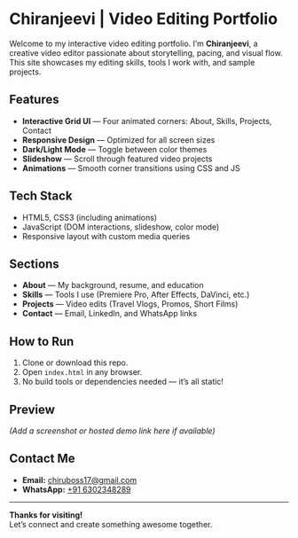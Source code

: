
# Chiranjeevi | Video Editing Portfolio

Welcome to my interactive video editing portfolio. I’m **Chiranjeevi**, a creative video editor passionate about storytelling, pacing, and visual flow. This site showcases my editing skills, tools I work with, and sample projects.

## Features

- **Interactive Grid UI** — Four animated corners: About, Skills, Projects, Contact
- **Responsive Design** — Optimized for all screen sizes
- **Dark/Light Mode** — Toggle between color themes
- **Slideshow** — Scroll through featured video projects
- **Animations** — Smooth corner transitions using CSS and JS

## Tech Stack

- HTML5, CSS3 (including animations)
- JavaScript (DOM interactions, slideshow, color mode)
- Responsive layout with custom media queries

## Sections

- **About** — My background, resume, and education
- **Skills** — Tools I use (Premiere Pro, After Effects, DaVinci, etc.)
- **Projects** — Video edits (Travel Vlogs, Promos, Short Films)
- **Contact** — Email, LinkedIn, and WhatsApp links

## How to Run

1. Clone or download this repo.
2. Open `index.html` in any browser.
3. No build tools or dependencies needed — it’s all static!

## Preview

*(Add a screenshot or hosted demo link here if available)*

## Contact Me

- **Email:** chiruboss17@gmail.com  
- **WhatsApp:** [+91 6302348289](https://wa.me/916302348289)

---

**Thanks for visiting!**  
Let’s connect and create something awesome together.
